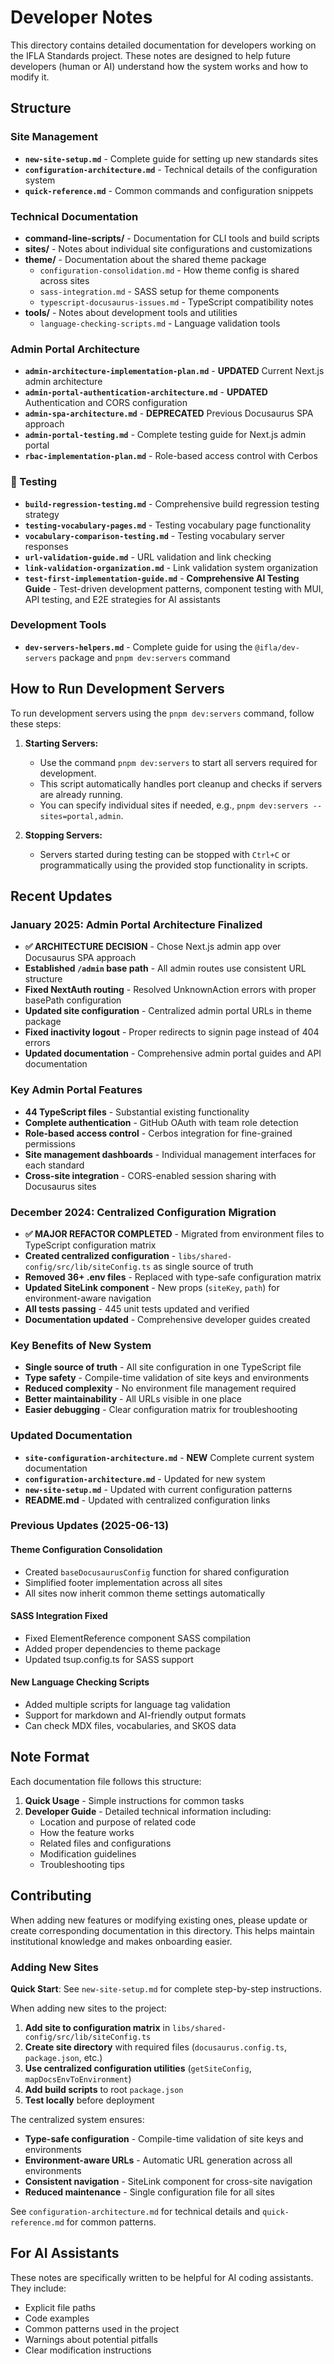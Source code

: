 # Developer Notes

This directory contains detailed documentation for developers working on the IFLA Standards project. These notes are designed to help future developers (human or AI) understand how the system works and how to modify it.

## Structure

### Site Management
- **`new-site-setup.md`** - Complete guide for setting up new standards sites
- **`configuration-architecture.md`** - Technical details of the configuration system
- **`quick-reference.md`** - Common commands and configuration snippets

### Technical Documentation
- **command-line-scripts/** - Documentation for CLI tools and build scripts
- **sites/** - Notes about individual site configurations and customizations
- **theme/** - Documentation about the shared theme package
  - `configuration-consolidation.md` - How theme config is shared across sites
  - `sass-integration.md` - SASS setup for theme components
  - `typescript-docusaurus-issues.md` - TypeScript compatibility notes
- **tools/** - Notes about development tools and utilities
  - `language-checking-scripts.md` - Language validation tools

### Admin Portal Architecture
- **`admin-architecture-implementation-plan.md`** - **UPDATED** Current Next.js admin architecture
- **`admin-portal-authentication-architecture.md`** - **UPDATED** Authentication and CORS configuration
- **`admin-spa-architecture.md`** - **DEPRECATED** Previous Docusaurus SPA approach
- **`admin-portal-testing.md`** - Complete testing guide for Next.js admin portal
- **`rbac-implementation-plan.md`** - Role-based access control with Cerbos

### 🧪 Testing
- **`build-regression-testing.md`** - Comprehensive build regression testing strategy
- **`testing-vocabulary-pages.md`** - Testing vocabulary page functionality
- **`vocabulary-comparison-testing.md`** - Testing vocabulary server responses
- **`url-validation-guide.md`** - URL validation and link checking
- **`link-validation-organization.md`** - Link validation system organization
- **`test-first-implementation-guide.md`** - **Comprehensive AI Testing Guide** - Test-driven development patterns, component testing with MUI, API testing, and E2E strategies for AI assistants

### Development Tools
- **`dev-servers-helpers.md`** - Complete guide for using the `@ifla/dev-servers` package and `pnpm dev:servers` command

## How to Run Development Servers

To run development servers using the `pnpm dev:servers` command, follow these steps:

1. **Starting Servers:**
   - Use the command `pnpm dev:servers` to start all servers required for development.
   - This script automatically handles port cleanup and checks if servers are already running.
   - You can specify individual sites if needed, e.g., `pnpm dev:servers --sites=portal,admin`.

2. **Stopping Servers:**
   - Servers started during testing can be stopped with `Ctrl+C` or programmatically using the provided stop functionality in scripts.

## Recent Updates

### January 2025: Admin Portal Architecture Finalized
- **✅ ARCHITECTURE DECISION** - Chose Next.js admin app over Docusaurus SPA approach
- **Established `/admin` base path** - All admin routes use consistent URL structure
- **Fixed NextAuth routing** - Resolved UnknownAction errors with proper basePath configuration
- **Updated site configuration** - Centralized admin portal URLs in theme package
- **Fixed inactivity logout** - Proper redirects to signin page instead of 404 errors
- **Updated documentation** - Comprehensive admin portal guides and API documentation

### Key Admin Portal Features
- **44 TypeScript files** - Substantial existing functionality
- **Complete authentication** - GitHub OAuth with team role detection
- **Role-based access control** - Cerbos integration for fine-grained permissions
- **Site management dashboards** - Individual management interfaces for each standard
- **Cross-site integration** - CORS-enabled session sharing with Docusaurus sites

### December 2024: Centralized Configuration Migration
- **✅ MAJOR REFACTOR COMPLETED** - Migrated from environment files to TypeScript configuration matrix
- **Created centralized configuration** - `libs/shared-config/src/lib/siteConfig.ts` as single source of truth
- **Removed 36+ .env files** - Replaced with type-safe configuration matrix
- **Updated SiteLink component** - New props (`siteKey`, `path`) for environment-aware navigation
- **All tests passing** - 445 unit tests updated and verified
- **Documentation updated** - Comprehensive developer guides created

### Key Benefits of New System
- **Single source of truth** - All site configuration in one TypeScript file
- **Type safety** - Compile-time validation of site keys and environments
- **Reduced complexity** - No environment file management required
- **Better maintainability** - All URLs visible in one place
- **Easier debugging** - Clear configuration matrix for troubleshooting

### Updated Documentation
- **`site-configuration-architecture.md`** - **NEW** Complete current system documentation
- **`configuration-architecture.md`** - Updated for new system
- **`new-site-setup.md`** - Updated with current configuration patterns
- **README.md** - Updated with centralized configuration links

### Previous Updates (2025-06-13)

#### Theme Configuration Consolidation
- Created `baseDocusaurusConfig` function for shared configuration
- Simplified footer implementation across all sites
- All sites now inherit common theme settings automatically

#### SASS Integration Fixed
- Fixed ElementReference component SASS compilation
- Added proper dependencies to theme package
- Updated tsup.config.ts for SASS support

#### New Language Checking Scripts
- Added multiple scripts for language tag validation
- Support for markdown and AI-friendly output formats
- Can check MDX files, vocabularies, and SKOS data

## Note Format

Each documentation file follows this structure:

1. **Quick Usage** - Simple instructions for common tasks
2. **Developer Guide** - Detailed technical information including:
   - Location and purpose of related code
   - How the feature works
   - Related files and configurations
   - Modification guidelines
   - Troubleshooting tips

## Contributing

When adding new features or modifying existing ones, please update or create corresponding documentation in this directory. This helps maintain institutional knowledge and makes onboarding easier.

### Adding New Sites

**Quick Start**: See `new-site-setup.md` for complete step-by-step instructions.

When adding new sites to the project:

1. **Add site to configuration matrix** in `libs/shared-config/src/lib/siteConfig.ts`
2. **Create site directory** with required files (`docusaurus.config.ts`, `package.json`, etc.)
3. **Use centralized configuration utilities** (`getSiteConfig`, `mapDocsEnvToEnvironment`)
4. **Add build scripts** to root `package.json`
5. **Test locally** before deployment

The centralized system ensures:
- **Type-safe configuration** - Compile-time validation of site keys and environments
- **Environment-aware URLs** - Automatic URL generation across all environments
- **Consistent navigation** - SiteLink component for cross-site navigation
- **Reduced maintenance** - Single configuration file for all sites

See `configuration-architecture.md` for technical details and `quick-reference.md` for common patterns.

## For AI Assistants

These notes are specifically written to be helpful for AI coding assistants. They include:
- Explicit file paths
- Code examples
- Common patterns used in the project
- Warnings about potential pitfalls
- Clear modification instructions